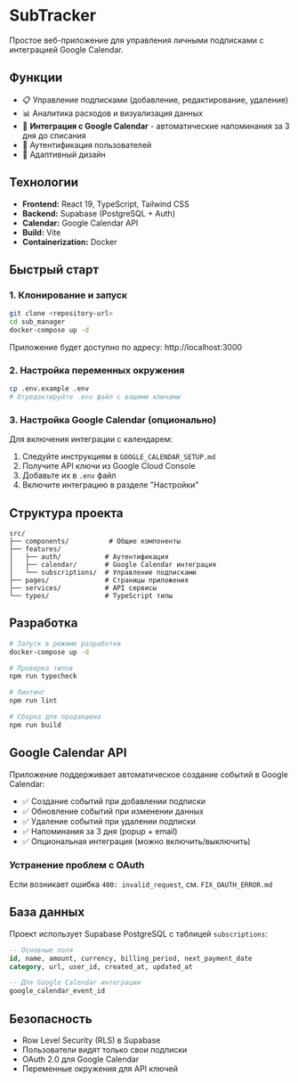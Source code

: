 # SubTracker

Простое веб-приложение для управления личными подписками с интеграцией Google Calendar.

## Функции

- 📋 Управление подписками (добавление, редактирование, удаление)
- 📊 Аналитика расходов и визуализация данных
- 📅 **Интеграция с Google Calendar** - автоматические напоминания за 3 дня до списания
- 🔐 Аутентификация пользователей
- 📱 Адаптивный дизайн

## Технологии

- **Frontend:** React 19, TypeScript, Tailwind CSS
- **Backend:** Supabase (PostgreSQL + Auth)
- **Calendar:** Google Calendar API
- **Build:** Vite
- **Containerization:** Docker

## Быстрый старт

### 1. Клонирование и запуск

```bash
git clone <repository-url>
cd sub_manager
docker-compose up -d
```

Приложение будет доступно по адресу: http://localhost:3000

### 2. Настройка переменных окружения

```bash
cp .env.example .env
# Отредактируйте .env файл с вашими ключами
```

### 3. Настройка Google Calendar (опционально)

Для включения интеграции с календарем:

1. Следуйте инструкциям в `GOOGLE_CALENDAR_SETUP.md`
2. Получите API ключи из Google Cloud Console
3. Добавьте их в `.env` файл
4. Включите интеграцию в разделе "Настройки"

## Структура проекта

```
src/
├── components/          # Общие компоненты
├── features/
│   ├── auth/           # Аутентификация
│   ├── calendar/       # Google Calendar интеграция
│   └── subscriptions/  # Управление подписками
├── pages/              # Страницы приложения
├── services/           # API сервисы
└── types/              # TypeScript типы
```

## Разработка

```bash
# Запуск в режиме разработки
docker-compose up -d

# Проверка типов
npm run typecheck

# Линтинг
npm run lint

# Сборка для продакшена
npm run build
```

## Google Calendar API

Приложение поддерживает автоматическое создание событий в Google Calendar:

- ✅ Создание событий при добавлении подписки
- ✅ Обновление событий при изменении данных
- ✅ Удаление событий при удалении подписки
- ✅ Напоминания за 3 дня (popup + email)
- ✅ Опциональная интеграция (можно включить/выключить)

### Устранение проблем с OAuth

Если возникает ошибка `400: invalid_request`, см. `FIX_OAUTH_ERROR.md`

## База данных

Проект использует Supabase PostgreSQL с таблицей `subscriptions`:

```sql
-- Основные поля
id, name, amount, currency, billing_period, next_payment_date
category, url, user_id, created_at, updated_at

-- Для Google Calendar интеграции
google_calendar_event_id
```

## Безопасность

- Row Level Security (RLS) в Supabase
- Пользователи видят только свои подписки
- OAuth 2.0 для Google Calendar
- Переменные окружения для API ключей